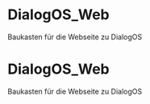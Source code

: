 # DialogOS_Web
Baukasten für die Webseite zu DialogOS
# DialogOS_Web
Baukasten für die Webseite zu DialogOS

